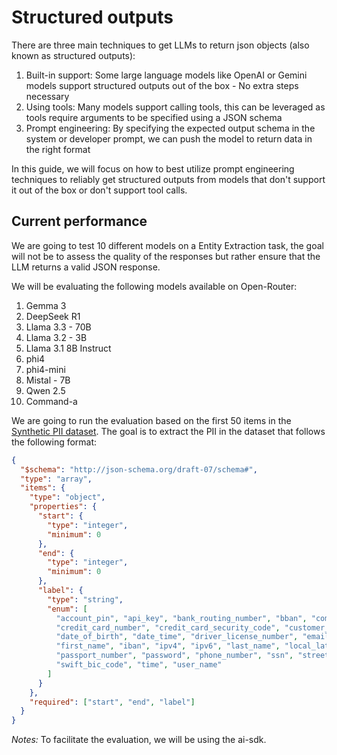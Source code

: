 # Structured outputs

There are three main techniques to get LLMs to return json objects (also known as structured outputs):

1. Built-in support: Some large language models like OpenAI or Gemini models support structured outputs
   out of the box - No extra steps necessary
2. Using tools: Many models support calling tools, this can be leveraged as tools require arguments to be
   specified using a JSON schema
3. Prompt engineering: By specifying the expected output schema in the system or developer prompt, we can
   push the model to return data in the right format

In this guide, we will focus on how to best utilize prompt engineering techniques to reliably get structured
outputs from models that don't support it out of the box or don't support tool calls.

## Current performance

We are going to test 10 different models on a Entity Extraction task, the goal will not be to assess the quality
of the responses but rather ensure that the LLM returns a valid JSON response.

We will be evaluating the following models available on Open-Router:

1. Gemma 3
2. DeepSeek R1
3. Llama 3.3 - 70B
4. Llama 3.2 - 3B
5. Llama 3.1 8B Instruct
6. phi4
7. phi4-mini
8. Mistal - 7B
9. Qwen 2.5
10. Command-a

We are going to run the evaluation based on the first 50 items in the [Synthetic PII dataset](https://huggingface.co/datasets/gretelai/synthetic_pii_finance_multilingual/viewer/default/test). The goal is to extract the PII in the dataset that follows the following format:

```json
{
  "$schema": "http://json-schema.org/draft-07/schema#",
  "type": "array",
  "items": {
    "type": "object",
    "properties": {
      "start": {
        "type": "integer",
        "minimum": 0
      },
      "end": {
        "type": "integer",
        "minimum": 0
      },
      "label": {
        "type": "string",
        "enum": [
          "account_pin", "api_key", "bank_routing_number", "bban", "company", 
          "credit_card_number", "credit_card_security_code", "customer_id", "date", 
          "date_of_birth", "date_time", "driver_license_number", "email", "employee_id", 
          "first_name", "iban", "ipv4", "ipv6", "last_name", "local_latlng", "name", 
          "passport_number", "password", "phone_number", "ssn", "street_address", 
          "swift_bic_code", "time", "user_name"
        ]
      }
    },
    "required": ["start", "end", "label"]
  }
}
```

*Notes:* To facilitate the evaluation, we will be using the ai-sdk.